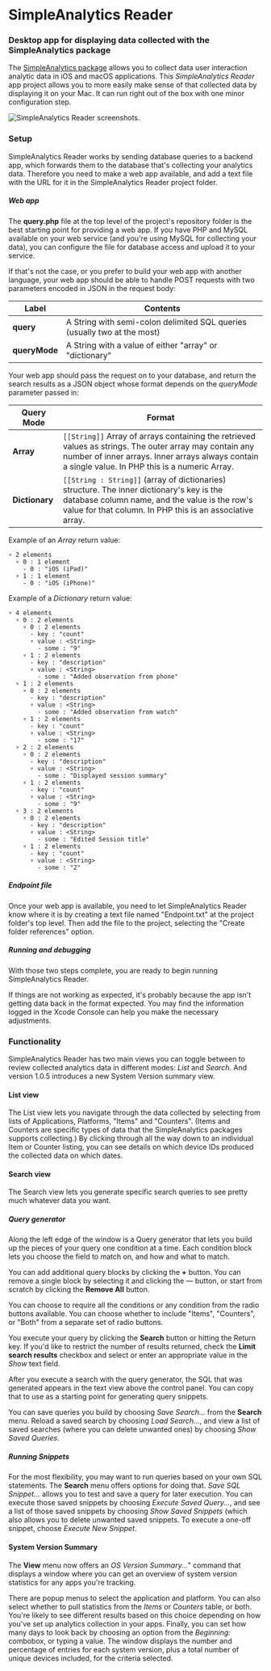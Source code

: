 # SimpleAnalytics Reader

### Desktop app for displaying data collected with the SimpleAnalytics package

The [SimpleAnalytics package](https://github.com/dennisbirch/simple-analytics) allows you to collect data user interaction analytic data in iOS and macOS applications. This _SimpleAnalytics Reader_ app project allows you to more easily make sense of that collected data by displaying it on your Mac. It can run right out of the box with one minor configuration step.

![SimpleAnalytics Reader screenshots.](https://github.com/dennisbirch/simple-analytics/blob/master/images/simpleanalytics-reader.png)

### Setup
SimpleAnalytics Reader works by sending database queries to a backend app, which forwards them to the database that's collecting your analytics data. Therefore you need to make a web app available, and add a text file with the URL for it in the SimpleAnalytics Reader project folder.

##### Web app
The __query.php__ file at the top level of the project's repository folder is the best starting point for providing a web app. If you have PHP and MySQL available on your web service (and you're using MySQL for collecting your data), you can configure the file for database access and upload it to your service. 

If that's not the case, or you prefer to build your web app with another language, your web app should be able to handle POST requests with two parameters encoded in JSON in the request body: 

|Label         | Contents                                                                                                      |
|------------- | --------------------------------                                                                              |
| __query__     | A String with semi-colon delimited SQL queries (usually two at the most)                                                   |
| __queryMode__ | A String with a value of either "array" or "dictionary"

Your web app should pass the request on to your database, and return the search results as a JSON object whose format depends on the _queryMode_ parameter passed in:

|Query Mode         | Format                                                                                                      |
|------------- | --------------------------------                                                                              |
| __Array__ |`[[String]]` Array of arrays containing the retrieved values as strings. The outer array may contain any number of inner arrays. Inner arrays always contain a single value. In PHP this is a numeric Array. 
| __Dictionary__     |`[[String : String]]` (array of dictionaries) structure. The inner dictionary's key is the database column name, and the value is the row's value for that column. In PHP this is an associative array.

Example of an _Array_ return value: 

```
▿ 2 elements
  ▿ 0 : 1 element
    - 0 : "iOS (iPad)"
  ▿ 1 : 1 element
    - 0 : "iOS (iPhone)"
```

Example of a _Dictionary_ return value:

```
▿ 4 elements
  ▿ 0 : 2 elements
    ▿ 0 : 2 elements
      - key : "count"
      ▿ value : <String>
        - some : "9"
    ▿ 1 : 2 elements
      - key : "description"
      ▿ value : <String>
        - some : "Added observation from phone"
  ▿ 1 : 2 elements
    ▿ 0 : 2 elements
      - key : "description"
      ▿ value : <String>
        - some : "Added observation from watch"
    ▿ 1 : 2 elements
      - key : "count"
      ▿ value : <String>
        - some : "17"
  ▿ 2 : 2 elements
    ▿ 0 : 2 elements
      - key : "description"
      ▿ value : <String>
        - some : "Displayed session summary"
    ▿ 1 : 2 elements
      - key : "count"
      ▿ value : <String>
        - some : "9"
  ▿ 3 : 2 elements
    ▿ 0 : 2 elements
      - key : "description"
      ▿ value : <String>
        - some : "Edited Session title"
    ▿ 1 : 2 elements
      - key : "count"
      ▿ value : <String>
        - some : "2"
```

##### Endpoint file
Once your web app is available, you need to let SimpleAnalytics Reader know where it is by creating a text file named "Endpoint.txt" at the project folder's top level. Then add the file to the project, selecting the "Create folder references" option.

##### Running and debugging
With those two steps complete, you are ready to begin running SimpleAnalytics Reader.

If things are not working as expected, it's probably because the app isn't getting data back in the format expected. You may find the information logged in the Xcode Console can help you make the necessary adjustments.

### Functionality
SimpleAnalytics Reader has two main views you can toggle between to review collected analytics data in different modes: _List_ and _Search_. And version 1.0.5 introduces a new System Version summary view.

#### List view
The List view lets you navigate through the data collected by selecting from lists of Applications, Platforms, "Items" and "Counters". (Items and Counters are specific types of data that the SimpleAnalytics packages supports collecting.) By clicking through all the way down to an individual Item or Counter listing, you can see details on which device IDs produced the collected data on which dates.

#### Search view
The Search view lets you generate specific search queries to see pretty much whatever data you want.

##### Query generator
Along the left edge of the window is a Query generator that lets you build up the pieces of your query one condition at a time. Each condition block lets you choose the field to match on, and how and what to match. 

You can add additional query blocks by clicking the __+__ button. You can remove a single block by selecting it and clicking the _—_ button, or start from scratch by clicking the __Remove All__ button.

You can choose to require all the conditions or any condition from the radio buttons available. You can choose whether to include "Items", "Counters", or "Both" from a separate set of radio buttons.

You execute your query by clicking the __Search__ button or hitting the Return key. If you'd like to restrict the number of results returned, check the __Limit search results__ checkbox and select or enter an appropriate value in the _Show_ text field.

After you execute a search with the query generator, the SQL that was generated appears in the text view above the control panel. You can copy that to use as a starting point for generating query snippets.

You can save queries you build by choosing _Save Search..._ from the __Search__ menu. Reload a saved search by choosing _Load Search..._, and view a list of saved searches (where you can delete unwanted ones) by choosing _Show Saved Queries_.

##### Running Snippets
For the most flexibility, you may want to run queries based on your own SQL statements. The __Search__ menu offers options for doing that. _Save SQL Snippet..._ allows you to test and save a query for later execution. You can execute those saved snippets by choosing _Execute Saved Query..._, and see a list of those saved snippets by choosing _Show Saved Snippets_ (which also allows you to delete unwanted saved snippets. To execute a one-off snippet, choose _Execute New Snippet_.

#### System Version Summary 
The __View__ menu now offers an _OS Version Summary..._" command that displays a window where you can get an overview of system version statistics for any apps you're tracking. 

There are popup menus to select the application and platform. You can also select whether to pull statistics from the _Items_ or _Counters_ table, or both. You're likely to see different results based on this choice depending on how you've set up analytics collection in your apps. Finally, you can set how many days to look back by choosing an option from the _Beginning:_ combobox, or typing a value. The window displays the number and percentage of entries for each system version, plus a total number of unique devices included, for the criteria selected.